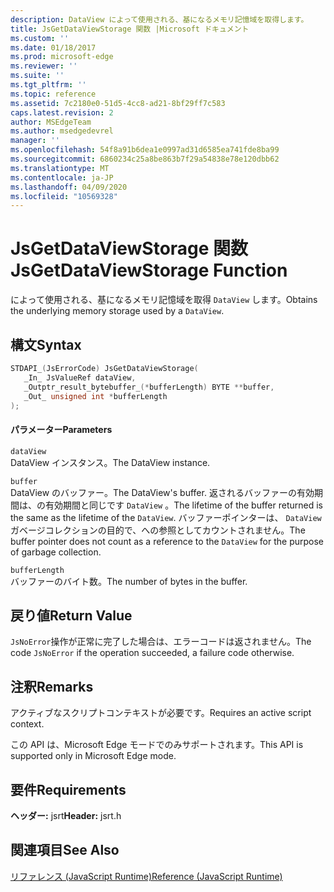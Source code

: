 ```yaml
---
description: DataView によって使用される、基になるメモリ記憶域を取得します。
title: JsGetDataViewStorage 関数 |Microsoft ドキュメント
ms.custom: ''
ms.date: 01/18/2017
ms.prod: microsoft-edge
ms.reviewer: ''
ms.suite: ''
ms.tgt_pltfrm: ''
ms.topic: reference
ms.assetid: 7c2180e0-51d5-4cc8-ad21-8bf29ff7c583
caps.latest.revision: 2
author: MSEdgeTeam
ms.author: msedgedevrel
manager: ''
ms.openlocfilehash: 54f8a91b6dea1e0997ad31d6585ea741fde8ba99
ms.sourcegitcommit: 6860234c25a8be863b7f29a54838e78e120dbb62
ms.translationtype: MT
ms.contentlocale: ja-JP
ms.lasthandoff: 04/09/2020
ms.locfileid: "10569328"
---
```

# <span data-ttu-id="202e6-103">JsGetDataViewStorage 関数</span><span class="sxs-lookup"><span data-stu-id="202e6-103">JsGetDataViewStorage Function</span></span>
<span data-ttu-id="202e6-104">によって使用される、基になるメモリ記憶域を取得 `DataView` します。</span><span class="sxs-lookup"><span data-stu-id="202e6-104">Obtains the underlying memory storage used by a `DataView`.</span></span>  
  
## <span data-ttu-id="202e6-105">構文</span><span class="sxs-lookup"><span data-stu-id="202e6-105">Syntax</span></span>  
  
```cpp  
STDAPI_(JsErrorCode) JsGetDataViewStorage(  
   _In_ JsValueRef dataView,  
   _Outptr_result_bytebuffer_(*bufferLength) BYTE **buffer,  
   _Out_ unsigned int *bufferLength  
);  
```  
  
#### <span data-ttu-id="202e6-106">パラメーター</span><span class="sxs-lookup"><span data-stu-id="202e6-106">Parameters</span></span>  
 `dataView`  
 <span data-ttu-id="202e6-107">DataView インスタンス。</span><span class="sxs-lookup"><span data-stu-id="202e6-107">The DataView instance.</span></span>  
  
 `buffer`  
 <span data-ttu-id="202e6-108">DataView のバッファー。</span><span class="sxs-lookup"><span data-stu-id="202e6-108">The DataView's buffer.</span></span> <span data-ttu-id="202e6-109">返されるバッファーの有効期間は、の有効期間と同じです `DataView` 。</span><span class="sxs-lookup"><span data-stu-id="202e6-109">The lifetime of the buffer returned is the same as the lifetime of the `DataView`.</span></span> <span data-ttu-id="202e6-110">バッファーポインターは、 `DataView` ガベージコレクションの目的で、への参照としてカウントされません。</span><span class="sxs-lookup"><span data-stu-id="202e6-110">The buffer pointer does not count as a reference to the `DataView` for the purpose of garbage collection.</span></span>  
  
 `bufferLength`  
 <span data-ttu-id="202e6-111">バッファーのバイト数。</span><span class="sxs-lookup"><span data-stu-id="202e6-111">The number of bytes in the buffer.</span></span>  
  
## <span data-ttu-id="202e6-112">戻り値</span><span class="sxs-lookup"><span data-stu-id="202e6-112">Return Value</span></span>  
 <span data-ttu-id="202e6-113">`JsNoError`操作が正常に完了した場合は、エラーコードは返されません。</span><span class="sxs-lookup"><span data-stu-id="202e6-113">The code `JsNoError` if the operation succeeded, a failure code otherwise.</span></span>  
  
## <span data-ttu-id="202e6-114">注釈</span><span class="sxs-lookup"><span data-stu-id="202e6-114">Remarks</span></span>  
 <span data-ttu-id="202e6-115">アクティブなスクリプトコンテキストが必要です。</span><span class="sxs-lookup"><span data-stu-id="202e6-115">Requires an active script context.</span></span>  
  
 <span data-ttu-id="202e6-116">この API は、Microsoft Edge モードでのみサポートされます。</span><span class="sxs-lookup"><span data-stu-id="202e6-116">This API is supported only in Microsoft Edge mode.</span></span>  
  
## <span data-ttu-id="202e6-117">要件</span><span class="sxs-lookup"><span data-stu-id="202e6-117">Requirements</span></span>  
 <span data-ttu-id="202e6-118">**ヘッダー:** jsrt</span><span class="sxs-lookup"><span data-stu-id="202e6-118">**Header:** jsrt.h</span></span>  
  
## <span data-ttu-id="202e6-119">関連項目</span><span class="sxs-lookup"><span data-stu-id="202e6-119">See Also</span></span>  
 [<span data-ttu-id="202e6-120">リファレンス (JavaScript Runtime)</span><span class="sxs-lookup"><span data-stu-id="202e6-120">Reference (JavaScript Runtime)</span></span>](../chakra-hosting/reference-javascript-runtime.md)